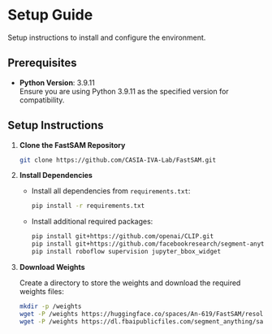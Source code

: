 
# Setup Guide

Setup instructions to install and configure the environment.

## Prerequisites

- **Python Version**: 3.9.11  
  Ensure you are using Python 3.9.11 as the specified version for compatibility.

## Setup Instructions

1. **Clone the FastSAM Repository**
   ```bash
   git clone https://github.com/CASIA-IVA-Lab/FastSAM.git
   ```

2. **Install Dependencies**

   - Install all dependencies from `requirements.txt`:
   
     ```bash
     pip install -r requirements.txt
     ```

   - Install additional required packages:
     ```bash
     pip install git+https://github.com/openai/CLIP.git
     pip install git+https://github.com/facebookresearch/segment-anything.git
     pip install roboflow supervision jupyter_bbox_widget
     ```

3. **Download Weights**

   Create a directory to store the weights and download the required weights files:

   ```bash
   mkdir -p /weights
   wget -P /weights https://huggingface.co/spaces/An-619/FastSAM/resolve/main/weights/FastSAM.pt
   wget -P /weights https://dl.fbaipublicfiles.com/segment_anything/sam_vit_h_4b8939.pth
   ```
